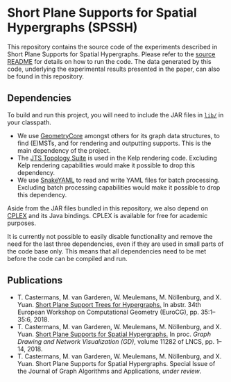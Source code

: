 # Short Plane Supports for Spatial Hypergraphs (SPSSH)

This repository contains the source code of the experiments described in Short Plane Supports for Spatial Hypergraphs. Please refer to the [source README](https://github.com/Caster/spssh/tree/master/src) for details on how to run the code. The data generated by this code, underlying the experimental results presented in the paper, can also be found in this repository.


## Dependencies

To build and run this project, you will need to include the JAR files in [`lib/`](https://github.com/Caster/spssh/tree/master/lib) in your classpath.

  - We use [GeometryCore](https://gitaga.win.tue.nl/commons/geometrycore) amongst others for its graph data structures, to find (E)MSTs, and for rendering and outputting supports. This is the main dependency of the project.
  - The [JTS Topology Suite](https://github.com/locationtech/jts) is used in the Kelp rendering code. Excluding Kelp rendering capabilities would make it possible to drop this dependency.
  - We use [SnakeYAML](https://bitbucket.org/asomov/snakeyaml) to read and write YAML files for batch processing. Excluding batch processing capabilities would make it possible to drop this dependency.

Aside from the JAR files bundled in this repository, we also depend on [CPLEX](https://www.ibm.com/analytics/cplex-optimizer) and its Java bindings. CPLEX is available for free for academic purposes.

It is currently not possible to easily disable functionality and remove the need for the last three dependencies, even if they are used in small parts of the code base only. This means that all dependencies need to be met before the code can be compiled and run.


## Publications

  - T. Castermans, M. van Garderen, W. Meulemans, M. Nöllenburg, and X. Yuan. [Short Plane Support Trees for Hypergraphs.](https://conference.imp.fu-berlin.de/eurocg18/download/paper_35.pdf) In abstr. 34th European Workshop on Computational Geometry (EuroCG), pp. 35:1–35:6, 2018.
  - T. Castermans, M. van Garderen, W. Meulemans, M. Nöllenburg, and X. Yuan. [Short Plane Supports for Spatial Hypergraphs.](https://arxiv.org/abs/1808.09729) In proc. *Graph Drawing and Network Visualization (GD)*, volume 11282 of LNCS, pp. 1–14, 2018.
  - T. Castermans, M. van Garderen, W. Meulemans, M. Nöllenburg, and X. Yuan. Short Plane Supports for Spatial Hypergraphs. Special Issue of the Journal of Graph Algorithms and Applications, *under review*.
